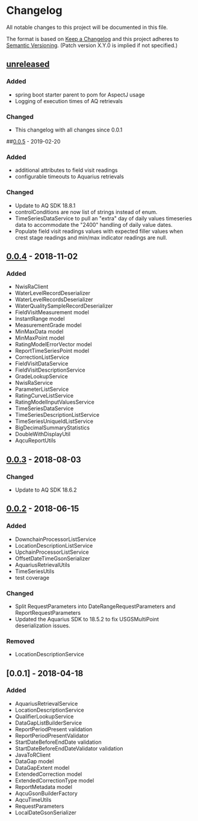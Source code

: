 # Changelog
All notable changes to this project will be documented in this file.

The format is based on [Keep a Changelog](http://keepachangelog.com/en/1.0.0/)
and this project adheres to [Semantic Versioning](http://semver.org/spec/v2.0.0.html). (Patch version X.Y.0 is implied if not specified.)

## [unreleased]
### Added
- spring boot starter parent to pom for AspectJ usage
- Logging of execution times of AQ retrievals

### Changed
- This changelog with all changes since 0.0.1
 
##[0.0.5] - 2019-02-20
### Added
- additional attributes to field visit readings
- configurable timeouts to Aquarius retrievals

### Changed
- Update to AQ SDK 18.8.1
- controlConditions are now list of strings instead of enum.
- TimeSeriesDataService to pull an "extra" day of daily values timeseries data to accommodate the "2400" handling of daily value dates.
- Populate field visit readings values with expected filler values when crest stage readings and min/max indicator readings are null.

## [0.0.4] - 2018-11-02
### Added
- NwisRaClient
- WaterLevelRecordDeserializer
- WaterLevelRecordsDeserializer
- WaterQualitySampleRecordDeserializer
- FieldVisitMeasurement model
- InstantRange model
- MeasurementGrade model
- MinMaxData model
- MinMaxPoint model
- RatingModelErrorVector model
- ReportTimeSeriesPoint model
- CorrectionListService
- FieldVisitDataService
- FieldVisitDescriptionService
- GradeLookupService
- NwisRaService
- ParameterListService
- RatingCurveListService
- RatingModelInputValuesService 	
- TimeSeriesDataService
- TimeSeriesDescriptionListService
- TimeSeriesUniqueIdListService
- BigDecimalSummaryStatistics
- DoubleWithDisplayUtil
- AqcuReportUtils

## [0.0.3] - 2018-08-03
### Changed
- Update to AQ SDK 18.6.2

## [0.0.2] - 2018-06-15
### Added
- DownchainProcessorListService
- LocationDescriptionListService
- UpchainProcessorListService
- OffsetDateTimeGsonSerializer
- AquariusRetrievalUtils
- TimeSeriesUtils
- test coverage

### Changed
- Split RequestParameters into DateRangeRequestParameters and ReportRequestParameters
- Updated the Aquarius SDK to 18.5.2 to fix USGSMultiPoint deserialization issues.

### Removed
- LocationDescriptionService

## [0.0.1] - 2018-04-18
### Added
- AquariusRetrievalService
- LocationDescriptionService
- QualifierLookupService
- DataGapListBuilderService
- ReportPeriodPresent validation
- ReportPeriodPresentValidator
- StartDateBeforeEndDate validation
- StartDateBeforeEndDateValidator validation
- JavaToRClient
- DataGap model
- DataGapExtent model
- ExtendedCorrection model
- ExtendedCorrectionType model
- ReportMetadata model
- AqcuGsonBuilderFactory
- AqcuTimeUtils
- RequestParameters
- LocalDateGsonSerializer

[Unreleased]: https://github.com/USGS-CIDA/aqcu-framework/compare/aqcu-framework-0.0.5...master
[0.0.5]: https://github.com/USGS-CIDA/aqcu-framework/compare/aqcu-framework-0.0.4...aqcu-framework-0.0.5
[0.0.4]: https://github.com/USGS-CIDA/aqcu-framework/compare/aqcu-framework-0.0.3...aqcu-framework-0.0.4
[0.0.3]: https://github.com/USGS-CIDA/aqcu-framework/compare/aqcu-framework-0.0.2...aqcu-framework-0.0.3
[0.0.2]: https://github.com/USGS-CIDA/aqcu-framework/compare/aqcu-framework-0.0.1...aqcu-framework-0.0.2